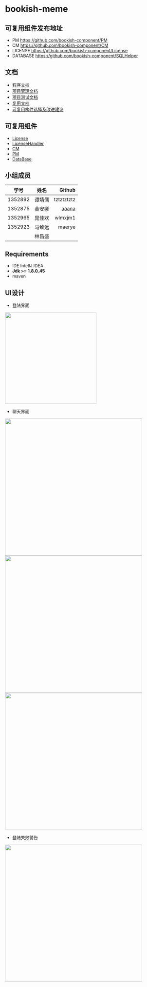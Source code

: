 # bookish-meme

## 可复用组件发布地址
- PM <https://github.com/bookish-component/PM>
- CM <https://github.com/bookish-component/CM>
- LICENSE <https://github.com/bookish-component/License>
- DATABASE <https://github.com/bookish-component/SQLHelper>


## 文档
- [程序文档](https://github.com/tztztztztz/bookish-meme/tree/master/doc/product)
- [项目管理文档](https://github.com/tztztztztz/bookish-meme/tree/master/doc/management)
- [项目测试文档](https://github.com/tztztztztz/bookish-meme/tree/master/doc/test)
- [复用文档](https://github.com/tztztztztz/bookish-meme/tree/master/doc/reuse)
- [可复用构件选择及改进建议](https://github.com/tztztztztz/bookish-meme/blob/master/doc/reuseRecommodation/%E5%8F%AF%E5%A4%8D%E7%94%A8%E6%9E%84%E4%BB%B6%E9%80%89%E6%8B%A9%E5%8F%8A%E6%94%B9%E8%BF%9B%E5%BB%BA%E8%AE%AE.md)

## 可复用组件
  - [License](https://github.com/tztztztztz/bookish-meme/tree/master/tzlicense)
  - [LicenseHandler](https://github.com/tztztztztz/bookish-meme/tree/master/license-handler)
  - [CM](https://github.com/tztztztztz/bookish-meme/tree/master/cm)
  - [PM](https://github.com/tztztztztz/bookish-meme/tree/master/pm)
  - [DataBase](https://github.com/bookish-component/SQLHelper)


## 小组成员

| 学号 | 姓名 | Github |
| -----|:----:| ----:|
| 1352892    | 谭靖儒    |   tztztztztz  |
| 1352875    | 黄安娜   | [aaana](https://github.com/aaana)    |
| 1352965    | 晁佳欢    | wlmxjm1    |
| 1352923    | 马致远    | maerye    |
|     | 林昌盛    |     |


## Requirements

- IDE IntellJ IDEA
- **Jdk >= 1.8.0_45**
- maven

## UI设计
- 登陆界面     
<img src= "https://raw.githubusercontent.com/tztztztztz/bookish-meme/master/doc/img/login.png" height=300>

- 聊天界面       
<img src= "https://raw.githubusercontent.com/tztztztztz/bookish-meme/master/doc/img/chatting.png" height=450>

<img src= "https://raw.githubusercontent.com/tztztztztz/bookish-meme/master/doc/img/chatpic.png" height=450>

<img src= "https://raw.githubusercontent.com/tztztztztz/bookish-meme/master/doc/img/chatpic2.png" height=450>

- 登陆失败警告

<img src= "https://raw.githubusercontent.com/tztztztztz/bookish-meme/master/doc/img/loginfail.png" height=450>


